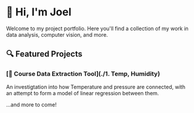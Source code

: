 # 👋 Hi, I'm Joel

Welcome to my project portfolio. Here you'll find a collection of my work in data analysis, computer vision, and more.

## 🔍 Featured Projects

### [🧠 Course Data Extraction Tool](./1. Temp, Humidity)
An investigtation into how Temperature and pressure are connected, with an attempt to form a model of linear regression between them.

...and more to come!
